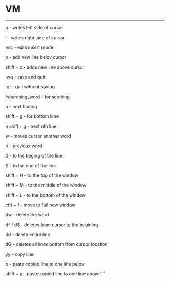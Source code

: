 # VM

---

a - writes left side of cursor

i - writes right side of cursor

esc - exits insert mode

o - add new line belov cursor

shift + o - adds new line above cursor

:wq - save and quit

:q! - quit without saving

/searching_word - for serching

n - next finding

shift + g - for bottom lime

n shift + g - next nth line

w - moves cursor another word

b - previous word

0 - to the beging of the line

$ - to the end of the line

shift + H - to the top of the window

shift + M - to the middle of the window

shift + L - to the bottom of the window

ctrl + f - move to full new window

dw  - delete the word

d^ / d$ - deletes from cursor to the begining

dd - delete entire line

dG - deletes all lines bottom from cursor location

yy - copy line

p - paste copied line to one line below

shift + p - paste copied line to one line above````
